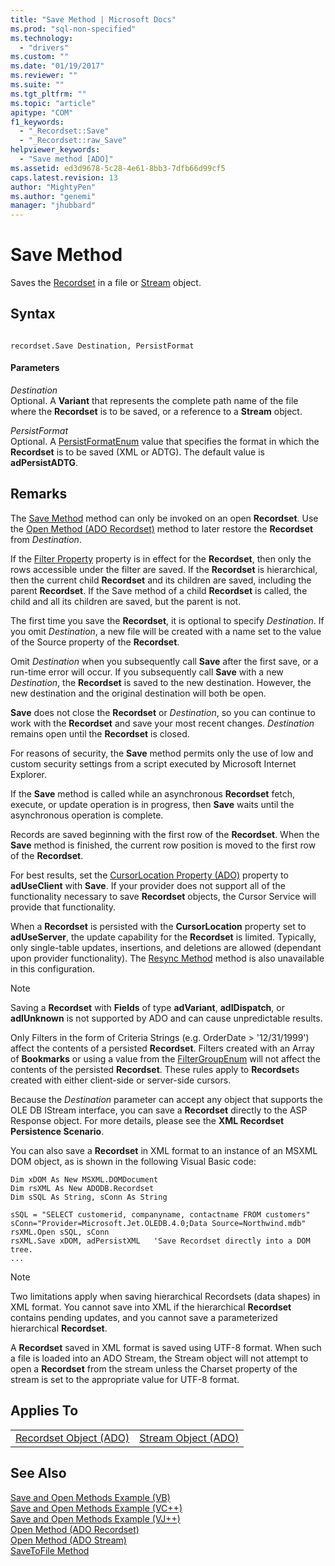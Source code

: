 ```yaml
---
title: "Save Method | Microsoft Docs"
ms.prod: "sql-non-specified"
ms.technology:
  - "drivers"
ms.custom: ""
ms.date: "01/19/2017"
ms.reviewer: ""
ms.suite: ""
ms.tgt_pltfrm: ""
ms.topic: "article"
apitype: "COM"
f1_keywords: 
  - "_Recordset::Save"
  - "_Recordset::raw_Save"
helpviewer_keywords: 
  - "Save method [ADO]"
ms.assetid: ed3d9678-5c28-4e61-8bb3-7dfb66d99cf5
caps.latest.revision: 13
author: "MightyPen"
ms.author: "genemi"
manager: "jhubbard"
---
```

# Save Method
Saves the [Recordset](../../../ado/reference/ado-api/recordset-object-ado.md) in a file or [Stream](../../../ado/reference/ado-api/stream-object-ado.md) object.  
  
## Syntax  
  
```  
  
recordset.Save Destination, PersistFormat  
```  
  
#### Parameters  
 *Destination*  
 Optional. A **Variant** that represents the complete path name of the file where the **Recordset** is to be saved, or a reference to a **Stream** object.  
  
 *PersistFormat*  
 Optional. A [PersistFormatEnum](../../../ado/reference/ado-api/persistformatenum.md) value that specifies the format in which the **Recordset** is to be saved (XML or ADTG). The default value is **adPersistADTG**.  
  
## Remarks  
 The [Save Method](../../../ado/reference/ado-api/save-method.md) method can only be invoked on an open **Recordset**. Use the [Open Method (ADO Recordset)](../../../ado/reference/ado-api/open-method-ado-recordset.md) method to later restore the **Recordset** from *Destination*.  
  
 If the [Filter Property](../../../ado/reference/ado-api/filter-property.md) property is in effect for the **Recordset**, then only the rows accessible under the filter are saved. If the **Recordset** is hierarchical, then the current child **Recordset** and its children are saved, including the parent **Recordset**. If the Save method of a child **Recordset** is called, the child and all its children are saved, but the parent is not.  
  
 The first time you save the **Recordset**, it is optional to specify *Destination*. If you omit *Destination*, a new file will be created with a name set to the value of the Source property of the **Recordset**.  
  
 Omit *Destination* when you subsequently call **Save** after the first save, or a run-time error will occur. If you subsequently call **Save** with a new *Destination*, the **Recordset** is saved to the new destination. However, the new destination and the original destination will both be open.  
  
 **Save** does not close the **Recordset** or *Destination*, so you can continue to work with the **Recordset** and save your most recent changes. *Destination* remains open until the **Recordset** is closed.  
  
 For reasons of security, the **Save** method permits only the use of low and custom security settings from a script executed by Microsoft Internet Explorer.  
  
 If the **Save** method is called while an asynchronous **Recordset** fetch, execute, or update operation is in progress, then **Save** waits until the asynchronous operation is complete.  
  
 Records are saved beginning with the first row of the **Recordset**. When the **Save** method is finished, the current row position is moved to the first row of the **Recordset**.  
  
 For best results, set the [CursorLocation Property (ADO)](../../../ado/reference/ado-api/cursorlocation-property-ado.md) property to **adUseClient** with **Save**. If your provider does not support all of the functionality necessary to save **Recordset** objects, the Cursor Service will provide that functionality.  
  
 When a **Recordset** is persisted with the **CursorLocation** property set to **adUseServer**, the update capability for the **Recordset** is limited. Typically, only single-table updates, insertions, and deletions are allowed (dependant upon provider functionality). The [Resync Method](../../../ado/reference/ado-api/resync-method.md) method is also unavailable in this configuration.  
  
> [!NOTE]
>  Saving a **Recordset** with **Fields** of type **adVariant**, **adIDispatch**, or **adIUnknown** is not supported by ADO and can cause unpredictable results.  
  
 Only Filters in the form of Criteria Strings (e.g. OrderDate > '12/31/1999') affect the contents of a persisted **Recordset**. Filters created with an Array of **Bookmarks** or using a value from the [FilterGroupEnum](../../../ado/reference/ado-api/filtergroupenum.md) will not affect the contents of the persisted **Recordset**. These rules apply to **Recordset**s created with either client-side or server-side cursors.  
  
 Because the *Destination* parameter can accept any object that supports the OLE DB IStream interface, you can save a **Recordset** directly to the ASP Response object. For more details, please see the **XML Recordset Persistence Scenario**.  
  
 You can also save a **Recordset** in XML format to an instance of an MSXML DOM object, as is shown in the following Visual Basic code:  
  
```  
Dim xDOM As New MSXML.DOMDocument  
Dim rsXML As New ADODB.Recordset  
Dim sSQL As String, sConn As String  
  
sSQL = "SELECT customerid, companyname, contactname FROM customers"  
sConn="Provider=Microsoft.Jet.OLEDB.4.0;Data Source=Northwind.mdb"  
rsXML.Open sSQL, sConn  
rsXML.Save xDOM, adPersistXML   'Save Recordset directly into a DOM tree.  
...  
```  
  
> [!NOTE]
>  Two limitations apply when saving hierarchical Recordsets (data shapes) in XML format. You cannot save into XML if the hierarchical **Recordset** contains pending updates, and you cannot save a parameterized hierarchical **Recordset**.  
  
 A **Recordset** saved in XML format is saved using UTF-8 format. When such a file is loaded into an ADO Stream, the Stream object will not attempt to open a **Recordset** from the stream unless the Charset property of the stream is set to the appropriate value for UTF-8 format.  
  
## Applies To  
  
|||  
|-|-|  
|[Recordset Object (ADO)](../../../ado/reference/ado-api/recordset-object-ado.md)|[Stream Object (ADO)](../../../ado/reference/ado-api/stream-object-ado.md)|  
  
## See Also  
 [Save and Open Methods Example (VB)](../../../ado/reference/ado-api/save-and-open-methods-example-vb.md)   
 [Save and Open Methods Example (VC++)](../../../ado/reference/ado-api/save-and-open-methods-example-vc.md)   
 [Save and Open Methods Example (VJ++)](../../../ado/reference/ado-api/save-and-open-methods-example-vj.md)   
 [Open Method (ADO Recordset)](../../../ado/reference/ado-api/open-method-ado-recordset.md)   
 [Open Method (ADO Stream)](../../../ado/reference/ado-api/open-method-ado-stream.md)   
 [SaveToFile Method](../../../ado/reference/ado-api/savetofile-method.md)